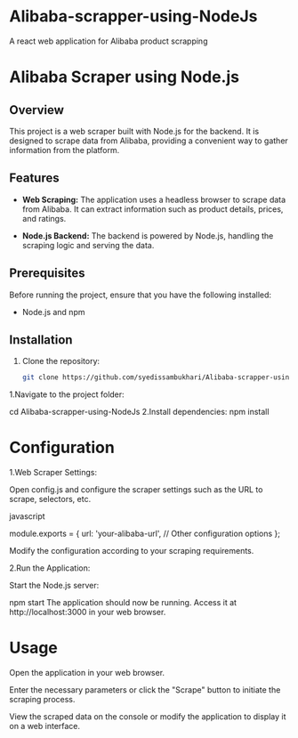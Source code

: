 # Alibaba-scrapper-using-NodeJs
A react web application for Alibaba product scrapping

# Alibaba Scraper using Node.js

## Overview

This project is a web scraper built with Node.js for the backend. It is designed to scrape data from Alibaba, providing a convenient way to gather information from the platform.

## Features

- **Web Scraping:** The application uses a headless browser to scrape data from Alibaba. It can extract information such as product details, prices, and ratings.

- **Node.js Backend:** The backend is powered by Node.js, handling the scraping logic and serving the data.

## Prerequisites

Before running the project, ensure that you have the following installed:

- Node.js and npm

## Installation

1. Clone the repository:

   ```bash
   git clone https://github.com/syedissambukhari/Alibaba-scrapper-using-NodeJs.git
1.Navigate to the project folder:

cd Alibaba-scrapper-using-NodeJs
2.Install dependencies:
npm install
# Configuration
1.Web Scraper Settings:

Open config.js and configure the scraper settings such as the URL to scrape, selectors, etc.

javascript

module.exports = {
  url: 'your-alibaba-url',
  // Other configuration options
};

Modify the configuration according to your scraping requirements.

2.Run the Application:

Start the Node.js server:

npm start
The application should now be running. Access it at http://localhost:3000 in your web browser.

# Usage
Open the application in your web browser.

Enter the necessary parameters or click the "Scrape" button to initiate the scraping process.

View the scraped data on the console or modify the application to display it on a web interface.
